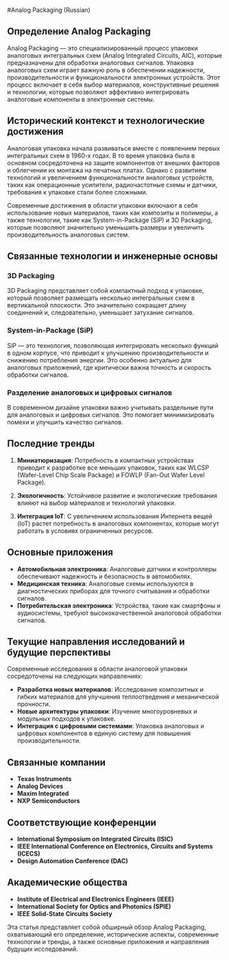 #Analog Packaging (Russian)

## Определение Analog Packaging

Analog Packaging — это специализированный процесс упаковки аналоговых интегральных схем (Analog Integrated Circuits, AIC), которые предназначены для обработки аналоговых сигналов. Упаковка аналоговых схем играет важную роль в обеспечении надежности, производительности и функциональности электронных устройств. Этот процесс включает в себя выбор материалов, конструктивные решения и технологии, которые позволяют эффективно интегрировать аналоговые компоненты в электронные системы.

## Исторический контекст и технологические достижения

Аналоговая упаковка начала развиваться вместе с появлением первых интегральных схем в 1960-х годах. В то время упаковка была в основном сосредоточена на защите компонентов от внешних факторов и облегчении их монтажа на печатных платах. Однако с развитием технологий и увеличением функциональности аналоговых устройств, таких как операционные усилители, радиочастотные схемы и датчики, требования к упаковке стали более сложными.

Современные достижения в области упаковки включают в себя использование новых материалов, таких как композиты и полимеры, а также технологии, такие как System-in-Package (SiP) и 3D Packaging, которые позволяют значительно уменьшить размеры и увеличить производительность аналоговых систем.

## Связанные технологии и инженерные основы

### 3D Packaging

3D Packaging представляет собой компактный подход к упаковке, который позволяет размещать несколько интегральных схем в вертикальной плоскости. Это значительно сокращает длину соединений и, следовательно, уменьшает затухание сигналов.

### System-in-Package (SiP)

SiP — это технология, позволяющая интегрировать несколько функций в одном корпусе, что приводит к улучшению производительности и снижению потребления энергии. Это особенно актуально для аналоговых приложений, где критически важна точность и скорость обработки сигналов.

### Разделение аналоговых и цифровых сигналов

В современном дизайне упаковки важно учитывать раздельные пути для аналоговых и цифровых сигналов. Это помогает минимизировать помехи и улучшить качество сигналов.

## Последние тренды

1. **Миниатюризация**: Потребность в компактных устройствах приводит к разработке все меньших упаковок, таких как WLCSP (Wafer-Level Chip Scale Package) и FOWLP (Fan-Out Wafer Level Package).
   
2. **Экологичность**: Устойчивое развитие и экологические требования влияют на выбор материалов и технологий упаковки.

3. **Интеграция IoT**: С увеличением использования Интернета вещей (IoT) растет потребность в аналоговых компонентах, которые могут работать в условиях ограниченных ресурсов.

## Основные приложения

- **Автомобильная электроника**: Аналоговые датчики и контроллеры обеспечивают надежность и безопасность в автомобилях.
- **Медицинская техника**: Аналоговые схемы используются в диагностических приборах для точного считывания и обработки сигналов.
- **Потребительская электроника**: Устройства, такие как смартфоны и аудиосистемы, требуют высококачественной аналоговой обработки сигналов.

## Текущие направления исследований и будущие перспективы

Современные исследования в области аналоговой упаковки сосредоточены на следующих направлениях:

- **Разработка новых материалов**: Исследование композитных и гибких материалов для улучшения теплоотведения и механической прочности.
- **Новые архитектуры упаковки**: Изучение многоуровневых и модульных подходов к упаковке.
- **Интеграция с цифровыми системами**: Упаковка аналоговых и цифровых компонентов в единую систему для повышения производительности.

## Связанные компании

- **Texas Instruments**
- **Analog Devices**
- **Maxim Integrated**
- **NXP Semiconductors**

## Соответствующие конференции

- **International Symposium on Integrated Circuits (ISIC)**
- **IEEE International Conference on Electronics, Circuits and Systems (ICECS)**
- **Design Automation Conference (DAC)**

## Академические общества

- **Institute of Electrical and Electronics Engineers (IEEE)**
- **International Society for Optics and Photonics (SPIE)**
- **IEEE Solid-State Circuits Society**

Эта статья представляет собой обширный обзор Analog Packaging, охватывающий его определение, исторические аспекты, современные технологии и тренды, а также основные приложения и направления будущих исследований.